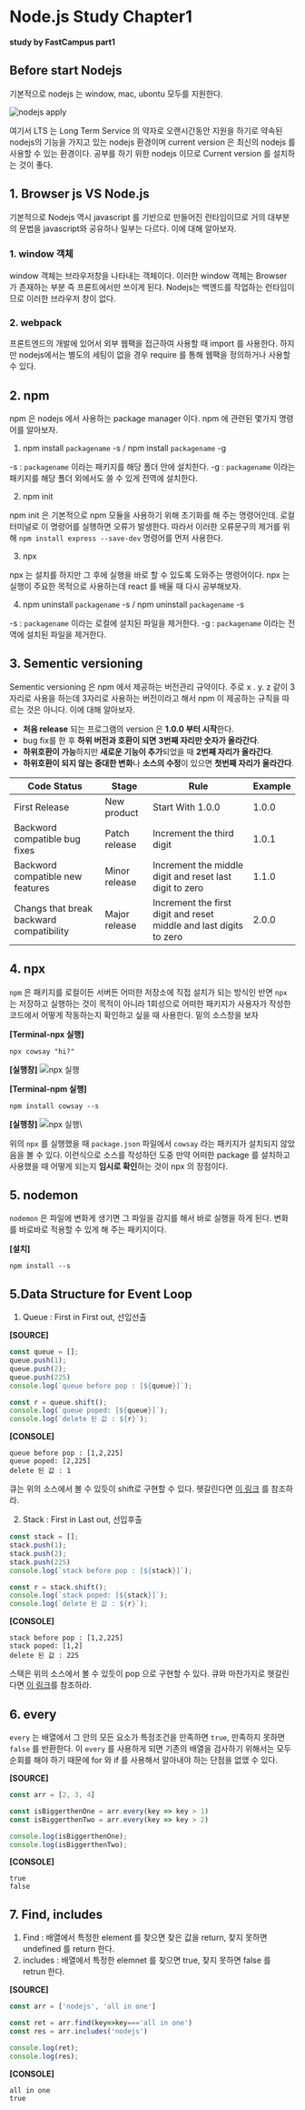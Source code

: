# Node.js Study Chapter1
**study by FastCampus part1**

## Before start Nodejs

기본적으로 nodejs 는 window, mac, ubontu 모두를 지원한다.

![nodejs apply](./imgFolder/nodejsIMG1.png)

여기서 LTS 는 Long Term Service 의 약자로 오랜시간동안 지원을 하기로 약속된 nodejs의 기능을 가지고 있는 nodejs 환경이며 current version 은 최신의 nodejs 를 사용할 수 있는 환경이다. 공부를 하기 위한 nodejs 이므로 Current version 를 설치하는 것이 좋다.

## 1. Browser js VS Node.js

기본적으로 Nodejs 역시 javascript 를 기반으로 만들어진 런타임이므로 거의 대부분의 문법을 javascript와 공유하나 일부는 다르다. 이에 대해 알아보자.

### 1. window 객체

window 객체는 브라우저창을 나타내는 객체이다. 이러한 window 객체는 Browser 가 존재하는 부분 즉 프론트에서만 쓰이게 된다. Nodejs는 백엔드를 작업하는 런타임이므로 이러한 브라우저 창이 없다.

### 2. webpack

프론트엔드의 개발에 있어서 외부 웹팩을 접근하여 사용할 때 import 를 사용한다. 하지만 nodejs에서는 별도의 세팅이 없을 경우 require 를 통해 웹팩을 정의하거나 사용할 수 있다.

## 2. npm

npm 은 nodejs 에서 사용하는 package manager 이다. npm 에 관련된 몇가지 명령어를 알아보자.

1. npm install `packagename` -s / npm install `packagename` -g

-s : `packagename` 이라는 패키지를 해당 폴더 안에 설치한다.
-g : `packagename` 이라는 패키지를 해당 폴더 외에서도 쓸 수 있게 전역에 설치한다.

2. npm init

npm init 은 기본적으로 npm 모듈을 사용하기 위해 초기화를 해 주는 명령어인데. 로컬터미널로 이 명령어를 실행하면 오류가 발생한다. 따라서 이러한 오류문구의 제거를 위해 `npm install express --save-dev` 명령어를 먼저 사용한다.

3. npx

npx 는 설치를 하지만 그 후에 실행을 바로 할 수 있도록 도와주는 명령어이다. npx 는 실행이 주요한 목적으로 사용하는데 react 를 배울 때 다시 공부해보자.

4. npm uninstall `packagename` -s / npm uninstall `packagename` -s

-s : `packagename` 이라는 로컬에 설치된 파일을 제거한다.
-g : `packagename` 이라는 전역에 설치된 파일을 제거한다.

## 3. Sementic versioning

Sementic versioning 은 npm 에서 제공하는 버전관리 규약이다. 주로 x . y. z 같이 3자리로 사용을 하는데 3자리로 사용하는 버전이라고 해서 npm 이 제공하는 규칙을 따르는 것은 아니다. 이에 대해 알아보자.

* **처음 release** 되는 프로그램의 version 은 **1.0.0 부터 시작**한다.
* bug fix를 한 후 **하위 버전과 호환이 되면** **3번째 자리만 숫자가 올라간다**.
* **하위호환이 가능**하지만 **새로운 기능이 추가**되었을 때 **2번째 자리가 올라간다**.
* **하위호환이 되지 않는 중대한 변화**나 **소스의 수정**이 있으면 **첫번째 자리가 올라간다**.

|Code Status|Stage|Rule|Example|
|--|--|--|--|
|First Release|New product|Start With 1.0.0|1.0.0|
|Backword compatible bug fixes|Patch release|Increment the third digit|1.0.1|
|Backword compatible new features|Minor release|Increment the middle digit and reset last digit to zero|1.1.0|
|Changs that break backward compatibility|Major release|Increment the first digit and reset middle and last digits to zero|2.0.0|

## 4. npx

`npm` 은 패키지를 로컬이든 서버든 어떠한 저장소에 직접 설치가 되는 방식인 반면 `npx` 는 저장하고 실행하는 것이 목적이 아니라 1회성으로 어떠한 패키지가 사용자가 작성한 코드에서 어떻게 작동하는지 확인하고 싶을 때 사용한다. 밑의 소스창을 보자

**[Terminal-npx 실행]**
```
npx cowsay "hi?"
```

**[실행창]**
![npx 실행](./imgFolder/nodejsIMG2.png)

**[Terminal-npm 실행]**
```
npm install cowsay --s
```

**[실행창]**
![npx 실행](./imgFolder/nodejsIMG3.png)\

위의 `npx` 를 실행했을 때 `package.json` 파일에서 `cowsay` 라는 패키지가 설치되지 않았음을 볼 수 있다. 이런식으로 소스를 작성하던 도중 만약 어떠한 package 를 설치하고 사용했을 때 어떻게 되는지 **임시로 확인**하는 것이 npx 의 장점이다.

## 5. nodemon

`nodemon` 은 파일에 변화게 생기면 그 파일을 감지를 해서 바로 실행을 하게 된다. 변화를 바로바로 적용할 수 있게 해 주는 패키지이다.

**[설치]**
```
npm install --s
```

## 5.Data Structure for Event Loop

1.  Queue : First in First out, 선입선출

**[SOURCE]**

```javascript
const queue = [];
queue.push(1);
queue.push(2);
queue.push(225)
console.log(`queue before pop : [${queue}]`);

const r = queue.shift();
console.log(`queue poped: [${queue}]`);
console.log(`delete 된 값 : ${r}`);
```

**[CONSOLE]**

```
queue before pop : [1,2,225]
queue poped: [2,225]
delete 된 값 : 1
```


큐는 위의 소스에서 볼 수 있듯이 shift로 구현할 수 있다. 헷갈린다면 [이 링크](https://github.com/jeahun10717/javascriptStudy/blob/master/javascriptStudyByDRCD/javascriptByDRCD3.md#4-%EB%B0%B0%EC%97%B4%EC%9D%98-%EC%B6%94%EA%B0%80-%EC%82%AD%EC%A0%9C-_-addition-deletion) 를 참조하라.

2. Stack : First in Last out, 선입후출

```javascript
const stack = [];
stack.push(1);
stack.push(2);
stack.push(225)
console.log(`stack before pop : [${stack}]`);

const r = stack.shift();
console.log(`stack poped: [${stack}]`);
console.log(`delete 된 값 : ${r}`);
```

**[CONSOLE]**

```
stack before pop : [1,2,225]
stack poped: [1,2]
delete 된 값 : 225
```

스택은 위의 소스에서 볼 수 있듯이 pop 으로 구현할 수 있다. 큐와 마찬가지로 헷갈린다면 [이 링크](https://github.com/jeahun10717/javascriptStudy/blob/master/javascriptStudyByDRCD/javascriptByDRCD3.md#4-%EB%B0%B0%EC%97%B4%EC%9D%98-%EC%B6%94%EA%B0%80-%EC%82%AD%EC%A0%9C-_-addition-deletion)를 참조하라.

## 6. every

`every` 는 배열에서 그 안의 모든 요소가 특정조건을 만족하면 `true`, 만족하지 못하면 `false` 를 반환한다. 이 `every` 를 사용하게 되면 기존의 배열을 검사하기 위해서는 모두 순회를 해야 하기 때문에 for 와 if 를 사용해서 알아내야 하는 단점을 없앴 수 있다.

**[SOURCE]**

```javascript
const arr = [2, 3, 4]

const isBiggerthenOne = arr.every(key => key > 1)
const isBiggerthenTwo = arr.every(key => key > 2)

console.log(isBiggerthenOne);
console.log(isBiggerthenTwo);
```

**[CONSOLE]**

```
true
false
```

## 7. Find, includes

1. Find : 배열에서 특정한 element 를 찾으면 찾은 값을 return, 찾지 못하면 undefined 를 return 한다.
2. includes : 배열에서 특정한 elemnet 를 찾으면 true, 찾지 못하면 false 를 retrun 한다.

**[SOURCE]**

```javascript
const arr = ['nodejs', 'all in one']

const ret = arr.find(key=>key==='all in one')
const res = arr.includes('nodejs')

console.log(ret);
console.log(res);
```

**[CONSOLE]**

```
all in one
true
```
